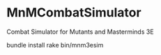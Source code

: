 MnMCombatSimulator
==================

Combat Simulator for Mutants and Masterminds 3E


bundle install
rake
bin/mnm3esim